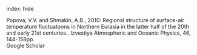 index: hide

<div class="Citation">

  <div class="Citation-body">
    <div class="Citation-text">Popova, V.V. and Shmakin, A.B., 2010: Regional structure of surface-air temperature fluctuatoons in Northern Eurasia in the latter half of the 20th and early 21st centuries.. <span class="Article-journal">Izvestiya Atmospheric and Oceanic Physics, </span><span class="Article-volume">46, </span>144-158pp.</div>
    <div class="Citation-links">
      <div class="CitationLink" data-href="https://scholar.google.com/scholar?q=Regional+structure+of+surface-air+temperature+fluctuatoons+in+Northern+Eurasia+in+the+latter+half+of+the+20th+and+early+21st+centuries.">
        <div class="CitationLink-icon CitationLink-Scholar"></div>
        <div class="CitationLink-text">Google Scholar</div>
      </div>
    </div>
  </div>
</div>


<div class="Citation-copy">

</div>